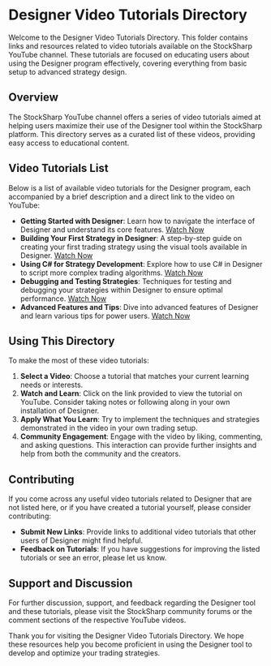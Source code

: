 # Designer Video Tutorials Directory

Welcome to the Designer Video Tutorials Directory. This folder contains links and resources related to video tutorials available on the StockSharp YouTube channel. These tutorials are focused on educating users about using the Designer program effectively, covering everything from basic setup to advanced strategy design.

## Overview

The StockSharp YouTube channel offers a series of video tutorials aimed at helping users maximize their use of the Designer tool within the StockSharp platform. This directory serves as a curated list of these videos, providing easy access to educational content.

## Video Tutorials List

Below is a list of available video tutorials for the Designer program, each accompanied by a brief description and a direct link to the video on YouTube:

- **Getting Started with Designer**: Learn how to navigate the interface of Designer and understand its core features. [Watch Now](#)
- **Building Your First Strategy in Designer**: A step-by-step guide on creating your first trading strategy using the visual tools available in Designer. [Watch Now](#)
- **Using C# for Strategy Development**: Explore how to use C# in Designer to script more complex trading algorithms. [Watch Now](#)
- **Debugging and Testing Strategies**: Techniques for testing and debugging your strategies within Designer to ensure optimal performance. [Watch Now](#)
- **Advanced Features and Tips**: Dive into advanced features of Designer and learn various tips for power users. [Watch Now](#)

## Using This Directory

To make the most of these video tutorials:

1. **Select a Video**: Choose a tutorial that matches your current learning needs or interests.
2. **Watch and Learn**: Click on the link provided to view the tutorial on YouTube. Consider taking notes or following along in your own installation of Designer.
3. **Apply What You Learn**: Try to implement the techniques and strategies demonstrated in the video in your own trading setup.
4. **Community Engagement**: Engage with the video by liking, commenting, and asking questions. This interaction can provide further insights and help from both the community and the creators.

## Contributing

If you come across any useful video tutorials related to Designer that are not listed here, or if you have created a tutorial yourself, please consider contributing:

- **Submit New Links**: Provide links to additional video tutorials that other users of Designer might find helpful.
- **Feedback on Tutorials**: If you have suggestions for improving the listed tutorials or see an error, please let us know.

## Support and Discussion

For further discussion, support, and feedback regarding the Designer tool and these tutorials, please visit the StockSharp community forums or the comment sections of the respective YouTube videos.

Thank you for visiting the Designer Video Tutorials Directory. We hope these resources help you become proficient in using the Designer tool to develop and optimize your trading strategies.